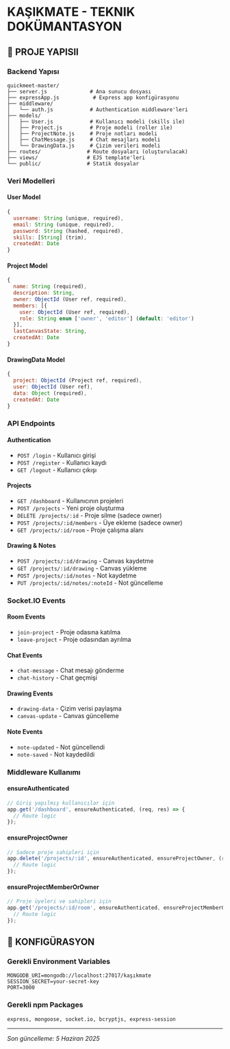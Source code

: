 # KAŞIKMATE - TEKNIK DOKÜMANTASYON

## 📁 PROJE YAPISII

### Backend Yapısı
```
quickmeet-master/
├── server.js              # Ana sunucu dosyası
├── expressApp.js           # Express app konfigürasyonu
├── middleware/
│   └── auth.js            # Authentication middleware'leri
├── models/
│   ├── User.js            # Kullanıcı modeli (skills ile)
│   ├── Project.js         # Proje modeli (roller ile)
│   ├── ProjectNote.js     # Proje notları modeli
│   ├── ChatMessage.js     # Chat mesajları modeli
│   └── DrawingData.js     # Çizim verileri modeli
├── routes/               # Route dosyaları (oluşturulacak)
├── views/                # EJS template'leri
└── public/               # Statik dosyalar
```

### Veri Modelleri

#### User Model
```javascript
{
  username: String (unique, required),
  email: String (unique, required),
  password: String (hashed, required),
  skills: [String] (trim),
  createdAt: Date
}
```

#### Project Model
```javascript
{
  name: String (required),
  description: String,
  owner: ObjectId (User ref, required),
  members: [{
    user: ObjectId (User ref, required),
    role: String enum ['owner', 'editor'] (default: 'editor')
  }],
  lastCanvasState: String,
  createdAt: Date
}
```

#### DrawingData Model
```javascript
{
  project: ObjectId (Project ref, required),
  user: ObjectId (User ref),
  data: Object (required),
  createdAt: Date
}
```

### API Endpoints

#### Authentication
- `POST /login` - Kullanıcı girişi
- `POST /register` - Kullanıcı kaydı
- `GET /logout` - Kullanıcı çıkışı

#### Projects
- `GET /dashboard` - Kullanıcının projeleri
- `POST /projects` - Yeni proje oluşturma
- `DELETE /projects/:id` - Proje silme (sadece owner)
- `POST /projects/:id/members` - Üye ekleme (sadece owner)
- `GET /projects/:id/room` - Proje çalışma alanı

#### Drawing & Notes
- `POST /projects/:id/drawing` - Canvas kaydetme
- `GET /projects/:id/drawing` - Canvas yükleme
- `POST /projects/:id/notes` - Not kaydetme
- `PUT /projects/:id/notes/:noteId` - Not güncelleme

### Socket.IO Events

#### Room Events
- `join-project` - Proje odasına katılma
- `leave-project` - Proje odasından ayrılma

#### Chat Events
- `chat-message` - Chat mesajı gönderme
- `chat-history` - Chat geçmişi

#### Drawing Events
- `drawing-data` - Çizim verisi paylaşma
- `canvas-update` - Canvas güncelleme

#### Note Events
- `note-updated` - Not güncellendi
- `note-saved` - Not kaydedildi

### Middleware Kullanımı

#### ensureAuthenticated
```javascript
// Giriş yapılmış kullanıcılar için
app.get('/dashboard', ensureAuthenticated, (req, res) => {
  // Route logic
});
```

#### ensureProjectOwner
```javascript
// Sadece proje sahipleri için
app.delete('/projects/:id', ensureAuthenticated, ensureProjectOwner, (req, res) => {
  // Route logic
});
```

#### ensureProjectMemberOrOwner
```javascript
// Proje üyeleri ve sahipleri için
app.get('/projects/:id/room', ensureAuthenticated, ensureProjectMemberOrOwner, (req, res) => {
  // Route logic
});
```

## 🔧 KONFIGÜRASYON

### Gerekli Environment Variables
```
MONGODB_URI=mongodb://localhost:27017/kaşıkmate
SESSION_SECRET=your-secret-key
PORT=3000
```

### Gerekli npm Packages
```
express, mongoose, socket.io, bcryptjs, express-session
```

---
*Son güncelleme: 5 Haziran 2025*
